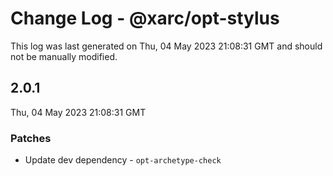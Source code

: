 # Change Log - @xarc/opt-stylus

This log was last generated on Thu, 04 May 2023 21:08:31 GMT and should not be manually modified.

## 2.0.1
Thu, 04 May 2023 21:08:31 GMT

### Patches

- Update dev dependency - `opt-archetype-check `

